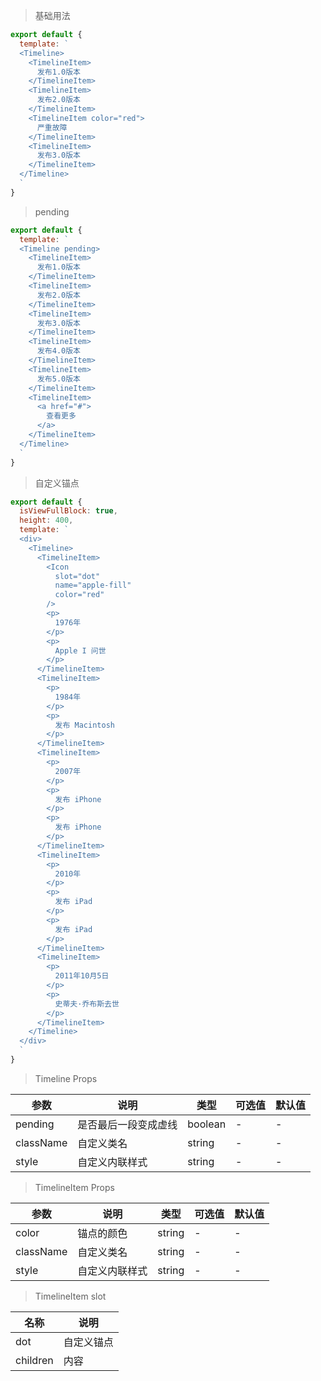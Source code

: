 > 基础用法

```js
export default {
  template: `
  <Timeline>
    <TimelineItem>
      发布1.0版本
    </TimelineItem>
    <TimelineItem>
      发布2.0版本
    </TimelineItem>
    <TimelineItem color="red">
      严重故障
    </TimelineItem>
    <TimelineItem>
      发布3.0版本
    </TimelineItem>
  </Timeline>
  `
}
```

> pending

```js
export default {
  template: `
  <Timeline pending>
    <TimelineItem>
      发布1.0版本
    </TimelineItem>
    <TimelineItem>
      发布2.0版本
    </TimelineItem>
    <TimelineItem>
      发布3.0版本
    </TimelineItem>
    <TimelineItem>
      发布4.0版本
    </TimelineItem>
    <TimelineItem>
      发布5.0版本
    </TimelineItem>
    <TimelineItem>
      <a href="#">
        查看更多
      </a>
    </TimelineItem>
  </Timeline>
  `
}
```

> 自定义锚点

```js
export default {
  isViewFullBlock: true,
  height: 400,
  template: `
  <div>
    <Timeline>
      <TimelineItem>
        <Icon
          slot="dot"
          name="apple-fill"
          color="red"
        />
        <p>
          1976年
        </p>
        <p>
          Apple I 问世
        </p>
      </TimelineItem>
      <TimelineItem>
        <p>
          1984年
        </p>
        <p>
          发布 Macintosh
        </p>
      </TimelineItem>
      <TimelineItem>
        <p>
          2007年
        </p>
        <p>
          发布 iPhone
        </p>
        <p>
          发布 iPhone
        </p>
      </TimelineItem>
      <TimelineItem>
        <p>
          2010年
        </p>
        <p>
          发布 iPad
        </p>
        <p>
          发布 iPad
        </p>
      </TimelineItem>
      <TimelineItem>
        <p>
          2011年10月5日
        </p>
        <p>
          史蒂夫·乔布斯去世
        </p>
      </TimelineItem>
    </Timeline>
  </div>
  `
}
```

> Timeline Props

参数 | 说明 | 类型 | 可选值 | 默认值
---|---|---|---|---
pending | 是否最后一段变成虚线 | boolean | - | -
className | 自定义类名 | string | - | -
style | 自定义内联样式 | string | - | -

> TimelineItem Props

参数 | 说明 | 类型 | 可选值 | 默认值
---|---|---|---|---
color | 锚点的颜色 | string | - | -
className | 自定义类名 | string | - | -
style | 自定义内联样式 | string | - | -

> TimelineItem slot

名称 | 说明
---|---
dot | 自定义锚点
children | 内容

